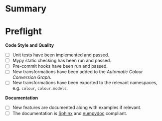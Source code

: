 <!--
Thank you for taking the time to create this pull request. If it is the first
time you are contributing to a colour-science repository, a contributing guide
is available to guide the process: https://www.colour-science.org/contributing/.
-->

# Summary

# Preflight

<!-- Please mark any checkboxes that do not apply to this pull request as [N/A]. -->

**Code Style and Quality**

- [ ] Unit tests have been implemented and passed.
- [ ] Mypy static checking has been run and passed.
- [ ] Pre-commit hooks have been run and passed.
- [ ] New transformations have been added to the *Automatic Colour Conversion Graph*.
- [ ] New transformations have been exported to the relevant namespaces, e.g. `colour`, `colour.models`.

<!-- The unit tests can be invoked with `poetry run invoke tests` -->
<!-- Mypy can be started with `dmypy run -- --show-error-codes --warn-unused-ignores --warn-redundant-casts --install-types --non-interactive -p colour` -->

**Documentation**

- [ ] New features are documented along with examples if relevant.
- [ ] The documentation is [Sphinx](https://www.sphinx-doc.org/en/master/) and [numpydoc](https://numpydoc.readthedocs.io/en/latest/format.html) compliant.

<!--
Thank you again!
-->
